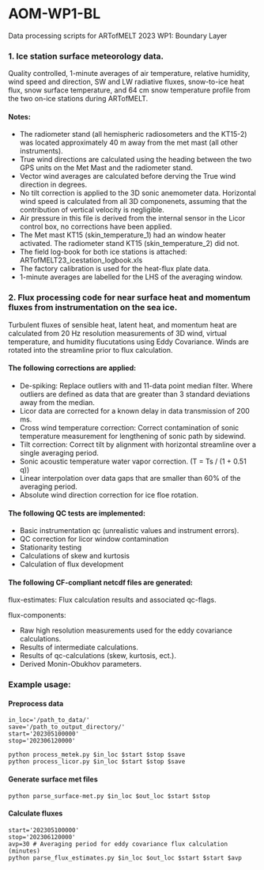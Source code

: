 # AOM-WP1-BL

Data processing scripts for ARTofMELT 2023 WP1: Boundary Layer

### 1. Ice station surface meteorology data. 

Quality controlled, 1-minute averages of air temperature, relative humidity, wind speed and direction, SW and LW radiative fluxes, snow-to-ice heat flux, snow surface temperature, and 64 cm snow temperature profile from the two on-ice stations during ARTofMELT. 

#### Notes: 
- The radiometer stand (all hemispheric radiosometers and the KT15-2) was located approximately 40 m away from the met mast (all other instruments).
- True wind directions are calculated using the heading between the two GPS units on the Met Mast and the radiometer stand. 
- Vector wind averages are calculated before derving the True wind direction in degrees.
- No tilt correction is applied to the 3D sonic anemometer data. Horizontal wind speed is calculated from all 3D componenets, assuming that the contribution of vertical velocity is negligible.  
- Air pressure in this file is derived from the internal sensor in the Licor control box, no corrections have been applied. 
- The Met mast KT15 (skin_temperature_1) had an window heater activated. The radiometer stand KT15 (skin_temperature_2) did not.
- The field log-book for both ice stations is attached: ARTofMELT23_icestation_logbook.xls
- The factory calibration is used for the heat-flux plate data. 
- 1-minute averages are labelled for the LHS of the averaging window. 

### 2. Flux processing code for near surface heat and momentum fluxes from instrumentation on the sea ice. 

Turbulent fluxes of sensible heat, latent heat, and momentum heat are calculated from 20 Hz resolution measurements of 3D wind, virtual temperature, and humidity flucutations using Eddy Covariance. Winds are rotated into the streamline prior to flux calculation. 

#### The following corrections are applied: 

- De-spiking: Replace outliers with and 11-data point median filter. Where outliers are defined as data that are greater than 3 standard deviations away from the median. 
- Licor data are corrected for a known delay in data transmission of 200 ms. 
- Cross wind temperature correction: Correct contamination of sonic temperature measurement for lengthening of sonic path by sidewind.
- Tilt correction: Correct tilt by alignment with horizontal streamline over a single averaging period. 
- Sonic acoustic temperature water vapor correction. (T = Ts / (1 + 0.51 q))
- Linear interpolation over data gaps that are smaller than 60% of the averaging period.  
- Absolute wind direction correction for ice floe rotation. 

#### The following QC tests are implemented: 

- Basic instrumentation qc (unrealistic values and instrument errors).
- QC correction for licor window contamination
- Stationarity testing
- Calculations of skew and kurtosis
- Calculation of flux development

#### The following CF-compliant netcdf files are generated:

flux-estimates: 
Flux calculation results and associated qc-flags. 

flux-components: 
- Raw high resolution measurements used for the eddy covariance calculations.
- Results of intermediate calculations. 
- Results of qc-calculations (skew, kurtosis, ect.). 
- Derived Monin-Obukhov parameters.

### Example usage: 

#### Preprocess data

    in_loc='/path_to_data/'
    save='/path_to_output_directory/'
    start='202305100000'
    stop='202306120000'

    python process_metek.py $in_loc $start $stop $save
    python process_licor.py $in_loc $start $stop $save

#### Generate surface met files

    python parse_surface-met.py $in_loc $out_loc $start $stop

#### Calculate fluxes

    start='202305100000'
    stop='202306120000'
    avp=30 # Averaging period for eddy covariance flux calculation (minutes)
    python parse_flux_estimates.py $in_loc $out_loc $start $start $avp
